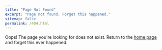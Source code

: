 ```yaml
---
title: "Page Not Found"
excerpt: "Page not found. Forget this happened."
sitemap: false
permalink: /404.html
---
```


Oops! The page you're looking for does not exist. Return to the [home page](/) and forget this ever happened.

